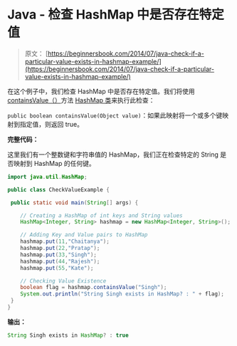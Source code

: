 # Java - 检查 HashMap 中是否存在特定值

> 原文： [https://beginnersbook.com/2014/07/java-check-if-a-particular-value-exists-in-hashmap-example/](https://beginnersbook.com/2014/07/java-check-if-a-particular-value-exists-in-hashmap-example/)

在这个例子中，我们检查 HashMap 中是否存在特定值。我们将使用 [containsValue（）](https://docs.oracle.com/javase/7/docs/api/java/util/HashMap.html#containsValue(java.lang.Object))方法 [HashMap 类](https://beginnersbook.com/2013/12/hashmap-in-java-with-example/ "HashMap in Java with Example")来执行此检查：

`public boolean containsValue(Object value)`：如果此映射将一个或多个键映射到指定值，则返回 true。

**完整代码：**

这里我们有一个整数键和字符串值的 HashMap，我们正在检查特定的 String 是否映射到 HashMap 的任何键。

```java
import java.util.HashMap;

public class CheckValueExample {

 public static void main(String[] args) {

    // Creating a HashMap of int keys and String values
    HashMap<Integer, String> hashmap = new HashMap<Integer, String>();

    // Adding Key and Value pairs to HashMap
    hashmap.put(11,"Chaitanya");
    hashmap.put(22,"Pratap");
    hashmap.put(33,"Singh");
    hashmap.put(44,"Rajesh");
    hashmap.put(55,"Kate");

    // Checking Value Existence
    boolean flag = hashmap.containsValue("Singh");
    System.out.println("String Singh exists in HashMap? : " + flag);
 }
}
```

**输出：**

```java
String Singh exists in HashMap? : true
```